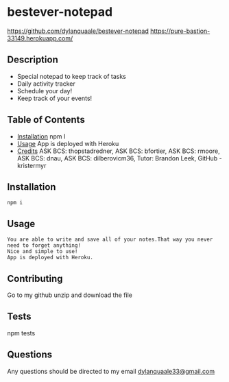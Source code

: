 # bestever-notepad
https://github.com/dylanquaale/bestever-notepad
https://pure-bastion-33149.herokuapp.com/

  ## Description
  - Special notepad to keep track of tasks 
  - Daily activity tracker
  - Schedule your day!
  - Keep track of your events!
  ## Table of Contents
  - [Installation](#installation)
      npm I
  - [Usage](#usage)
      App is deployed with Heroku
  - [Credits](#credits)
      ASK BCS: thopstadredner,
      ASK BCS: bfortier,
      ASK BCS: rmoore,
      ASK BCS: dnau,
      ASK BCS: dilberovicm36,
      Tutor: Brandon Leek,
      GitHub - kristermyr

  ## Installation
    npm i 

  ## Usage
    You are able to write and save all of your notes.That way you never need to forget anything!
    Nice and simple to use!
    App is deployed with Heroku.

  ## Contributing
  Go to my github unzip and download the file 

  ## Tests
  npm tests

  ## Questions
  Any questions should be directed to my email dylanquaale33@gmail.com
  

